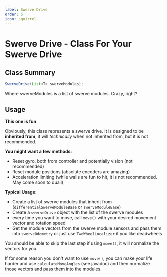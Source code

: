 ```yaml
---
label: Swerve Drive
order: 5
icon: squirrel
---
```


# Swerve Drive - Class For Your Swerve Drive

## Class Summary
```java
SwerveDrive(List<T> swerveModules);
```
Where swerveModules is a list of swerve modules. Crazy, right?

## Usage
**This one is fun**

Obviously, this class represents a swerve drive. It is designed to be **inherited from**, it will *technically* when not inherited from, but it is not recommended.

**You might want a few methods:**
- Reset gyro, both from controller and potentially vision (not recommended)
- Reset module positions (absolute encoders are amazing)
- Acceleration limiting (while walls are fun to hit, it is not recommended. May come soon to quail)

**Typical Usage:**
- Create a list of swerve modules that inherit from (`differentialSwerveModuleBase` or `swerveModuleBase`)
- Create a `swerveDrive` object with the list of the swerve modules
- every time you want to move, call `move()` with your desired movement vector and rotation speed
- Get the module vectors from the swerve module sensors and pass them into `swerveOdometry` or just use `TwoWheelLocalizer` if you like deadwheels

You should be able to skip the last step if using `move()`, it will normalize the vectors for you.

If for some reason you don't want to use `move()`, you can make your life harder and use `calculateMoveAngles` (see javadoc) and then normalize those vectors and pass them into the modules.
